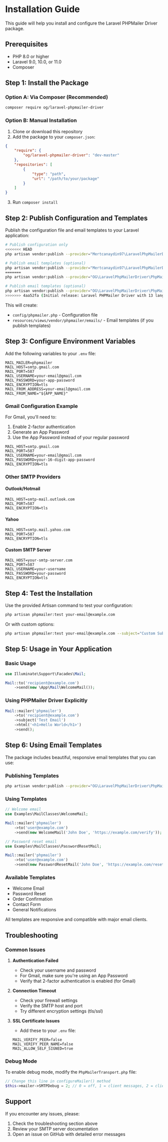 # Installation Guide

This guide will help you install and configure the Laravel PHPMailer Driver package.

## Prerequisites

- PHP 8.0 or higher
- Laravel 9.0, 10.0, or 11.0
- Composer

## Step 1: Install the Package

### Option A: Via Composer (Recommended)

```bash
composer require og/laravel-phpmailer-driver
```

### Option B: Manual Installation

1. Clone or download this repository
2. Add the package to your `composer.json`:

```json
{
    "require": {
        "og/laravel-phpmailer-driver": "dev-master"
    },
    "repositories": [
        {
            "type": "path",
            "url": "/path/to/your/package"
        }
    ]
}
```

3. Run `composer install`

## Step 2: Publish Configuration and Templates

Publish the configuration file and email templates to your Laravel application:

```bash
# Publish configuration only
<<<<<<< HEAD
php artisan vendor:publish --provider="Mertcanaydin97\LaravelPhpMailerDriver\PhpMailerServiceProvider"

# Publish email templates (optional)
php artisan vendor:publish --provider="Mertcanaydin97\LaravelPhpMailerDriver\PhpMailerServiceProvider" --tag=phpmailer-templates
=======
php artisan vendor:publish --provider="OG\LaravelPhpMailerDriver\PhpMailerServiceProvider"

# Publish email templates (optional)
php artisan vendor:publish --provider="OG\LaravelPhpMailerDriver\PhpMailerServiceProvider" --tag=phpmailer-templates
>>>>>>> 4aa52fa (Initial release: Laravel PHPMailer Driver with 13 languages and 6 email templates)
```

This will create:
- `config/phpmailer.php` - Configuration file
- `resources/views/vendor/phpmailer/emails/` - Email templates (if you publish templates)

## Step 3: Configure Environment Variables

Add the following variables to your `.env` file:

```env
MAIL_MAILER=phpmailer
MAIL_HOST=smtp.gmail.com
MAIL_PORT=587
MAIL_USERNAME=your-email@gmail.com
MAIL_PASSWORD=your-app-password
MAIL_ENCRYPTION=tls
MAIL_FROM_ADDRESS=your-email@gmail.com
MAIL_FROM_NAME="${APP_NAME}"
```

### Gmail Configuration Example

For Gmail, you'll need to:
1. Enable 2-factor authentication
2. Generate an App Password
3. Use the App Password instead of your regular password

```env
MAIL_HOST=smtp.gmail.com
MAIL_PORT=587
MAIL_USERNAME=your-email@gmail.com
MAIL_PASSWORD=your-16-digit-app-password
MAIL_ENCRYPTION=tls
```

### Other SMTP Providers

#### Outlook/Hotmail
```env
MAIL_HOST=smtp-mail.outlook.com
MAIL_PORT=587
MAIL_ENCRYPTION=tls
```

#### Yahoo
```env
MAIL_HOST=smtp.mail.yahoo.com
MAIL_PORT=587
MAIL_ENCRYPTION=tls
```

#### Custom SMTP Server
```env
MAIL_HOST=your-smtp-server.com
MAIL_PORT=587
MAIL_USERNAME=your-username
MAIL_PASSWORD=your-password
MAIL_ENCRYPTION=tls
```

## Step 4: Test the Installation

Use the provided Artisan command to test your configuration:

```bash
php artisan phpmailer:test your-email@example.com
```

Or with custom options:

```bash
php artisan phpmailer:test your-email@example.com --subject="Custom Subject" --message="Custom message"
```

## Step 5: Usage in Your Application

### Basic Usage

```php
use Illuminate\Support\Facades\Mail;

Mail::to('recipient@example.com')
    ->send(new \App\Mail\WelcomeMail());
```

### Using PHPMailer Driver Explicitly

```php
Mail::mailer('phpmailer')
    ->to('recipient@example.com')
    ->subject('Test Email')
    ->html('<h1>Hello World</h1>')
    ->send();
```

## Step 6: Using Email Templates

The package includes beautiful, responsive email templates that you can use:

### Publishing Templates
```bash
php artisan vendor:publish --provider="OG\LaravelPhpMailerDriver\PhpMailerServiceProvider" --tag=phpmailer-templates
```

### Using Templates
```php
// Welcome email
use Examples\MailClasses\WelcomeMail;

Mail::mailer('phpmailer')
    ->to('user@example.com')
    ->send(new WelcomeMail('John Doe', 'https://example.com/verify'));

// Password reset email
use Examples\MailClasses\PasswordResetMail;

Mail::mailer('phpmailer')
    ->to('user@example.com')
    ->send(new PasswordResetMail('John Doe', 'https://example.com/reset'));
```

### Available Templates
- Welcome Email
- Password Reset
- Order Confirmation
- Contact Form
- General Notifications

All templates are responsive and compatible with major email clients.

## Troubleshooting

### Common Issues

1. **Authentication Failed**
   - Check your username and password
   - For Gmail, make sure you're using an App Password
   - Verify that 2-factor authentication is enabled (for Gmail)

2. **Connection Timeout**
   - Check your firewall settings
   - Verify the SMTP host and port
   - Try different encryption settings (tls/ssl)

3. **SSL Certificate Issues**
   - Add these to your `.env` file:
   ```env
   MAIL_VERIFY_PEER=false
   MAIL_VERIFY_PEER_NAME=false
   MAIL_ALLOW_SELF_SIGNED=true
   ```

### Debug Mode

To enable debug mode, modify the `PhpMailerTransport.php` file:

```php
// Change this line in configureMailer() method
$this->mailer->SMTPDebug = 2; // 0 = off, 1 = client messages, 2 = client and server messages
```

## Support

If you encounter any issues, please:
1. Check the troubleshooting section above
2. Review your SMTP server documentation
3. Open an issue on GitHub with detailed error messages 
